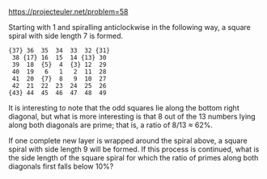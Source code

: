 https://projecteuler.net/problem=58

Starting with 1 and spiralling anticlockwise in the following way, a square
spiral with side length 7 is formed.

    {37} 36  35  34  33  32 {31}
     38 {17} 16  15  14 {13} 30
     39  18  {5}  4  {3} 12  29
     40  19   6   1   2  11  28
     41  20  {7}  8   9  10  27
     42  21  22  23  24  25  26
    {43} 44  45  46  47  48  49

It is interesting to note that the odd squares lie along the bottom right
diagonal, but what is more interesting is that 8 out of the 13 numbers lying
along both diagonals are prime; that is, a ratio of 8/13 ≈ 62%.

If one complete new layer is wrapped around the spiral above, a square spiral
with side length 9 will be formed. If this process is continued, what is the
side length of the square spiral for which the ratio of primes along both
diagonals first falls below 10%?
